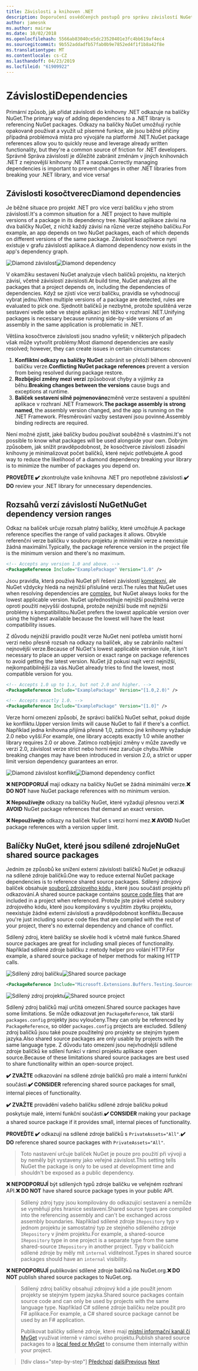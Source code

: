 ```yaml
---
title: Závislosti a knihoven .NET
description: Doporučení osvědčených postupů pro správu závislostí NuGet knihoven .NET.
author: jamesnk
ms.author: mairaw
ms.date: 10/02/2018
ms.openlocfilehash: 5566ab83040ce5dc23520401e3fc4bb619af4ec4
ms.sourcegitcommit: 9b552addadfb57fab0b9e7852ed4f1f1b8a42f8e
ms.translationtype: MT
ms.contentlocale: cs-CZ
ms.lasthandoff: 04/23/2019
ms.locfileid: "61909922"
---
```

# <a name="dependencies"></a><span data-ttu-id="5b4a7-103">Závislosti</span><span class="sxs-lookup"><span data-stu-id="5b4a7-103">Dependencies</span></span>

<span data-ttu-id="5b4a7-104">Primární způsob, jak přidat závislosti do knihovny .NET odkazuje na balíčky NuGet.</span><span class="sxs-lookup"><span data-stu-id="5b4a7-104">The primary way of adding dependencies to a .NET library is referencing NuGet packages.</span></span> <span data-ttu-id="5b4a7-105">Odkazy na balíčky NuGet umožňují rychle opakovaně používat a využít už písemné funkce, ale jsou běžné příčiny případná problémová místa pro vývojáře na platformě .NET.</span><span class="sxs-lookup"><span data-stu-id="5b4a7-105">NuGet package references allow you to quickly reuse and leverage already written functionality, but they're a common source of friction for .NET developers.</span></span> <span data-ttu-id="5b4a7-106">Správně Správa závislostí je důležité zabránit změnám v jiných knihovnách .NET z nejnovější knihovny .NET a naopak.</span><span class="sxs-lookup"><span data-stu-id="5b4a7-106">Correctly managing dependencies is important to prevent changes in other .NET libraries from breaking your .NET library, and vice versa!</span></span>

## <a name="diamond-dependencies"></a><span data-ttu-id="5b4a7-107">Závislosti kosočtverec</span><span class="sxs-lookup"><span data-stu-id="5b4a7-107">Diamond dependencies</span></span>

<span data-ttu-id="5b4a7-108">Je běžné situace pro projekt .NET pro více verzí balíčku v jeho strom závislostí.</span><span class="sxs-lookup"><span data-stu-id="5b4a7-108">It's a common situation for a .NET project to have multiple versions of a package in its dependency tree.</span></span> <span data-ttu-id="5b4a7-109">Například aplikace závisí na dva balíčky NuGet, z nichž každý závisí na různé verze stejného balíčku.</span><span class="sxs-lookup"><span data-stu-id="5b4a7-109">For example, an app depends on two NuGet packages, each of which depends on different versions of the same package.</span></span> <span data-ttu-id="5b4a7-110">Závislost kosočtverce nyní existuje v grafu závislostí aplikace.</span><span class="sxs-lookup"><span data-stu-id="5b4a7-110">A diamond dependency now exists in the app's dependency graph.</span></span>

<span data-ttu-id="5b4a7-111">![Diamond závislost](./media/dependencies/diamond-dependency.png "Diamond závislostí")</span><span class="sxs-lookup"><span data-stu-id="5b4a7-111">![Diamond dependency](./media/dependencies/diamond-dependency.png "Diamond dependency")</span></span>

<span data-ttu-id="5b4a7-112">V okamžiku sestavení NuGet analyzuje všech balíčků projektu, na kterých závisí, včetně závislostí závislosti.</span><span class="sxs-lookup"><span data-stu-id="5b4a7-112">At build time, NuGet analyzes all the packages that a project depends on, including the dependencies of dependencies.</span></span> <span data-ttu-id="5b4a7-113">Když se zjistí více verzí balíčku, pravidla se vyhodnocují vybrat jednu.</span><span class="sxs-lookup"><span data-stu-id="5b4a7-113">When multiple versions of a package are detected, rules are evaluated to pick one.</span></span> <span data-ttu-id="5b4a7-114">Sjednotit balíčků je nezbytné, protože spuštěná verze sestavení vedle sebe ve stejné aplikaci jen těžko v rozhraní .NET.</span><span class="sxs-lookup"><span data-stu-id="5b4a7-114">Unifying packages is necessary because running side-by-side versions of an assembly in the same application is problematic in .NET.</span></span>

<span data-ttu-id="5b4a7-115">Většina kosočtverce závislosti jsou snadno vyřešit; v některých případech však může vytvořit problémy:</span><span class="sxs-lookup"><span data-stu-id="5b4a7-115">Most diamond dependencies are easily resolved; however, they can create issues in certain circumstances:</span></span>

1. <span data-ttu-id="5b4a7-116">**Konfliktní odkazy na balíčky NuGet** zabránit se přeloží během obnovení balíčku verze.</span><span class="sxs-lookup"><span data-stu-id="5b4a7-116">**Conflicting NuGet package references** prevent a version from being resolved during package restore.</span></span>
2. <span data-ttu-id="5b4a7-117">**Rozbíjející změny mezi verzí** způsobovat chyby a výjimky za běhu.</span><span class="sxs-lookup"><span data-stu-id="5b4a7-117">**Breaking changes between the versions** cause bugs and exceptions at runtime.</span></span>
3. <span data-ttu-id="5b4a7-118">**Balíček sestavení silně pojmenováno**změně verze sestavení a spuštění aplikace v rozhraní .NET Framework.</span><span class="sxs-lookup"><span data-stu-id="5b4a7-118">**The package assembly is strong named**, the assembly version changed, and the app is running on the .NET Framework.</span></span> <span data-ttu-id="5b4a7-119">Přesměrování vazby sestavení jsou povinné.</span><span class="sxs-lookup"><span data-stu-id="5b4a7-119">Assembly binding redirects are required.</span></span>

<span data-ttu-id="5b4a7-120">Není možné zjistit, jaké balíčky budou používat souběžně s vlastními.</span><span class="sxs-lookup"><span data-stu-id="5b4a7-120">It's not possible to know what packages will be used alongside your own.</span></span> <span data-ttu-id="5b4a7-121">Dobrým způsobem, jak snížit pravděpodobnost, že kosočtverce závislosti zásadní knihovny je minimalizovat počet balíčků, které nejvíc potřebujete.</span><span class="sxs-lookup"><span data-stu-id="5b4a7-121">A good way to reduce the likelihood of a diamond dependency breaking your library is to minimize the number of packages you depend on.</span></span>

<span data-ttu-id="5b4a7-122">**PROVEĎTE ✔️** zkontrolujte vaše knihovna .NET pro nepotřebné závislosti.</span><span class="sxs-lookup"><span data-stu-id="5b4a7-122">**✔️ DO** review your .NET library for unnecessary dependencies.</span></span>

## <a name="nuget-dependency-version-ranges"></a><span data-ttu-id="5b4a7-123">Rozsahů verzí závislostí NuGet</span><span class="sxs-lookup"><span data-stu-id="5b4a7-123">NuGet dependency version ranges</span></span>

<span data-ttu-id="5b4a7-124">Odkaz na balíček určuje rozsah platný balíčky, které umožňuje.</span><span class="sxs-lookup"><span data-stu-id="5b4a7-124">A package reference specifies the range of valid packages it allows.</span></span> <span data-ttu-id="5b4a7-125">Obvykle referenční verze balíčku v souboru projektu je minimální verze a neexistuje žádná maximální.</span><span class="sxs-lookup"><span data-stu-id="5b4a7-125">Typically, the package reference version in the project file is the minimum version and there's no maximum.</span></span>

```xml
<!-- Accepts any version 1.0 and above. -->
<PackageReference Include="ExamplePackage" Version="1.0" />
```

<span data-ttu-id="5b4a7-126">Jsou pravidla, která používá NuGet při řešení závislostí [komplexní](/nuget/consume-packages/dependency-resolution), ale NuGet vždycky hledá na nejnižší příslušné verzi.</span><span class="sxs-lookup"><span data-stu-id="5b4a7-126">The rules that NuGet uses when resolving dependencies are [complex](/nuget/consume-packages/dependency-resolution), but NuGet always looks for the lowest applicable version.</span></span> <span data-ttu-id="5b4a7-127">NuGet upřednostňuje nejnižší použitelná verze oproti použití nejvyšší dostupná, protože nejnižší bude mít nejnižší problémy s kompatibilitou.</span><span class="sxs-lookup"><span data-stu-id="5b4a7-127">NuGet prefers the lowest applicable version over using the highest available because the lowest will have the least compatibility issues.</span></span>

<span data-ttu-id="5b4a7-128">Z důvodu nejnižší pravidlo použít verze NuGet není potřeba umístit horní verzi nebo přesně rozsah na odkazy na balíček, aby se zabránilo načtení nejnovější verze.</span><span class="sxs-lookup"><span data-stu-id="5b4a7-128">Because of NuGet's lowest applicable version rule, it isn't necessary to place an upper version or exact range on package references to avoid getting the latest version.</span></span> <span data-ttu-id="5b4a7-129">NuGet již pokusí najít verzi nejnižší, nejkompatibilnější za vás.</span><span class="sxs-lookup"><span data-stu-id="5b4a7-129">NuGet already tries to find the lowest, most compatible version for you.</span></span>

```xml
<!-- Accepts 1.0 up to 1.x, but not 2.0 and higher. -->
<PackageReference Include="ExamplePackage" Version="[1.0,2.0)" />

<!-- Accepts exactly 1.0. -->
<PackageReference Include="ExamplePackage" Version="[1.0]" />
```

<span data-ttu-id="5b4a7-130">Verze horní omezení způsobí, že správci balíčků NuGet selhat, pokud dojde ke konfliktu.</span><span class="sxs-lookup"><span data-stu-id="5b4a7-130">Upper version limits will cause NuGet to fail if there's a conflict.</span></span> <span data-ttu-id="5b4a7-131">Například jedna knihovna přijímá přesně 1,0, zatímco jiné knihovny vyžaduje 2.0 nebo vyšší.</span><span class="sxs-lookup"><span data-stu-id="5b4a7-131">For example, one library accepts exactly 1.0 while another library requires 2.0 or above.</span></span> <span data-ttu-id="5b4a7-132">Zatímco rozbíjející změny v může zavedly ve verzi 2.0, závislost verze strict nebo horní mez zaručuje chybu.</span><span class="sxs-lookup"><span data-stu-id="5b4a7-132">While breaking changes may have been introduced in version 2.0, a strict or upper limit version dependency guarantees an error.</span></span>

<span data-ttu-id="5b4a7-133">![Diamond závislost konflikt](./media/dependencies/diamond-dependency-conflict.png "Diamond konflikt závislostí")</span><span class="sxs-lookup"><span data-stu-id="5b4a7-133">![Diamond dependency conflict](./media/dependencies/diamond-dependency-conflict.png "Diamond dependency conflict")</span></span>

<span data-ttu-id="5b4a7-134">**❌ NEPODPORUJÍ** mají odkazy na balíčky NuGet se žádná minimální verze.</span><span class="sxs-lookup"><span data-stu-id="5b4a7-134">**❌ DO NOT** have NuGet package references with no minimum version.</span></span>

<span data-ttu-id="5b4a7-135">**❌ Nepoužívejte** odkazy na balíčky NuGet, které vyžadují přesnou verzi.</span><span class="sxs-lookup"><span data-stu-id="5b4a7-135">**❌ AVOID** NuGet package references that demand an exact version.</span></span>

<span data-ttu-id="5b4a7-136">**❌ Nepoužívejte** odkazy na balíček NuGet s verzí horní mez.</span><span class="sxs-lookup"><span data-stu-id="5b4a7-136">**❌ AVOID** NuGet package references with a version upper limit.</span></span>

## <a name="nuget-shared-source-packages"></a><span data-ttu-id="5b4a7-137">Balíčky NuGet, které jsou sdílené zdroje</span><span class="sxs-lookup"><span data-stu-id="5b4a7-137">NuGet shared source packages</span></span>

<span data-ttu-id="5b4a7-138">Jedním ze způsobů ke snížení externí závislosti balíčků NuGet je odkazují na sdílené zdroje balíčků.</span><span class="sxs-lookup"><span data-stu-id="5b4a7-138">One way to reduce external NuGet package dependencies is to reference shared source packages.</span></span> <span data-ttu-id="5b4a7-139">Sdílený zdrojový balíček obsahuje [souborů zdrojového kódu](/nuget/reference/nuspec#including-content-files) , které jsou součástí projektu při odkazování.</span><span class="sxs-lookup"><span data-stu-id="5b4a7-139">A shared source package contains [source code files](/nuget/reference/nuspec#including-content-files) that are included in a project when referenced.</span></span> <span data-ttu-id="5b4a7-140">Protože jste právě včetně soubory zdrojového kódu, které jsou kompilovány s využitím zbytku projektu, neexistuje žádné externí závislosti a pravděpodobnost konfliktu.</span><span class="sxs-lookup"><span data-stu-id="5b4a7-140">Because you're just including source code files that are compiled with the rest of your project, there's no external dependency and chance of conflict.</span></span>

<span data-ttu-id="5b4a7-141">Sdílený zdroj, které balíčky se skvěle hodí k včetně malé funkce.</span><span class="sxs-lookup"><span data-stu-id="5b4a7-141">Shared source packages are great for including small pieces of functionality.</span></span> <span data-ttu-id="5b4a7-142">Například sdílené zdroje balíčku z metody helper pro volání HTTP.</span><span class="sxs-lookup"><span data-stu-id="5b4a7-142">For example, a shared source package of helper methods for making HTTP calls.</span></span>

<span data-ttu-id="5b4a7-143">![Sdílený zdroj balíčku](./media/dependencies/shared-source-package.png "sdílené zdroje balíčku")</span><span class="sxs-lookup"><span data-stu-id="5b4a7-143">![Shared source package](./media/dependencies/shared-source-package.png "Shared source package")</span></span>

```xml
<PackageReference Include="Microsoft.Extensions.Buffers.Testing.Sources" PrivateAssets="All" Version="1.0" />
```

<span data-ttu-id="5b4a7-144">![Sdílený zdroj projektu](./media/dependencies/shared-source-project.png "sdílený zdrojový projekt")</span><span class="sxs-lookup"><span data-stu-id="5b4a7-144">![Shared source project](./media/dependencies/shared-source-project.png "Shared source project")</span></span>

<span data-ttu-id="5b4a7-145">Sdílený zdroj balíčků mají určitá omezení.</span><span class="sxs-lookup"><span data-stu-id="5b4a7-145">Shared source packages have some limitations.</span></span> <span data-ttu-id="5b4a7-146">Se může odkazovat jen `PackageReference`, tak starší `packages.config` projekty jsou vyloučeny.</span><span class="sxs-lookup"><span data-stu-id="5b4a7-146">They can only be referenced by `PackageReference`, so older `packages.config` projects are excluded.</span></span> <span data-ttu-id="5b4a7-147">Sdílený zdroj balíčků jsou také pouze použitelný pro projekty se stejným typem jazyka.</span><span class="sxs-lookup"><span data-stu-id="5b4a7-147">Also shared source packages are only usable by projects with the same language type.</span></span> <span data-ttu-id="5b4a7-148">Z důvodu tato omezení jsou nejvhodnější sdílené zdroje balíčků ke sdílení funkcí v rámci projektu aplikace open source.</span><span class="sxs-lookup"><span data-stu-id="5b4a7-148">Because of these limitations shared source packages are best used to share functionality within an open-source project.</span></span>

<span data-ttu-id="5b4a7-149">**✔️ ZVAŽTE** odkazování na sdílené zdroje balíčků pro malé a interní funkční součásti.</span><span class="sxs-lookup"><span data-stu-id="5b4a7-149">**✔️ CONSIDER** referencing shared source packages for small, internal pieces of functionality.</span></span>

<span data-ttu-id="5b4a7-150">**✔️ ZVAŽTE** provádění vašeho balíčku sdílené zdroje balíčku pokud poskytuje malé, interní funkční součásti.</span><span class="sxs-lookup"><span data-stu-id="5b4a7-150">**✔️ CONSIDER** making your package a shared source package if it provides small, internal pieces of functionality.</span></span>

<span data-ttu-id="5b4a7-151">**PROVEĎTE ✔️** odkazují na sdílené zdroje balíčků s `PrivateAssets="All"`.</span><span class="sxs-lookup"><span data-stu-id="5b4a7-151">**✔️ DO** reference shared source packages with `PrivateAssets="All"`.</span></span>

> <span data-ttu-id="5b4a7-152">Toto nastavení určuje balíček NuGet je pouze pro použití při vývoji a by neměly být vystaveny jako veřejné závislost.</span><span class="sxs-lookup"><span data-stu-id="5b4a7-152">This setting tells NuGet the package is only to be used at development time and shouldn't be exposed as a public dependency.</span></span>

<span data-ttu-id="5b4a7-153">**❌ NEPODPORUJÍ** být sdílených typů zdroje balíčku ve veřejném rozhraní API.</span><span class="sxs-lookup"><span data-stu-id="5b4a7-153">**❌ DO NOT** have shared source package types in your public API.</span></span>

> <span data-ttu-id="5b4a7-154">Sdílený zdroj typy jsou kompilovány do odkazující sestavení a nemůže se vyměňují přes hranice sestavení.</span><span class="sxs-lookup"><span data-stu-id="5b4a7-154">Shared source types are compiled into the referencing assembly and can't be exchanged across assembly boundaries.</span></span> <span data-ttu-id="5b4a7-155">Například sdílené zdroje `IRepository` typ v jednom projektu je samostatný typ ze stejného sdíleného zdroje `IRepository` v jiném projektu.</span><span class="sxs-lookup"><span data-stu-id="5b4a7-155">For example, a shared-source `IRepository` type in one project is a separate type from the same shared-source `IRepository` in another project.</span></span> <span data-ttu-id="5b4a7-156">Typy v balíčcích sdílené zdroje by měly mít `internal` viditelnost.</span><span class="sxs-lookup"><span data-stu-id="5b4a7-156">Types in shared source packages should have an `internal` visibility.</span></span>

<span data-ttu-id="5b4a7-157">**❌ NEPODPORUJÍ** publikování sdílené zdroje balíčků na NuGet.org.</span><span class="sxs-lookup"><span data-stu-id="5b4a7-157">**❌ DO NOT** publish shared source packages to NuGet.org.</span></span>

> <span data-ttu-id="5b4a7-158">Sdílený zdroj balíčky obsahují zdrojový kód a jde použít jenom projekty se stejným typem jazyka.</span><span class="sxs-lookup"><span data-stu-id="5b4a7-158">Shared source packages contain source code and can only be used by projects with the same language type.</span></span> <span data-ttu-id="5b4a7-159">Například C# sdílené zdroje balíčku nelze použít pro F# aplikace.</span><span class="sxs-lookup"><span data-stu-id="5b4a7-159">For example, a C# shared source package cannot be used by an F# application.</span></span>
>
> <span data-ttu-id="5b4a7-160">Publikovat balíčky sdílené zdroje, které mají [místní informační kanál či MyGet](./publish-nuget-package.md) využívat interně v rámci svého projektu.</span><span class="sxs-lookup"><span data-stu-id="5b4a7-160">Publish shared source packages to a [local feed or MyGet](./publish-nuget-package.md) to consume them internally within your project.</span></span>

>[!div class="step-by-step"]
><span data-ttu-id="5b4a7-161">[Předchozí](nuget.md)
>[další](sourcelink.md)</span><span class="sxs-lookup"><span data-stu-id="5b4a7-161">[Previous](nuget.md)
[Next](sourcelink.md)</span></span>
